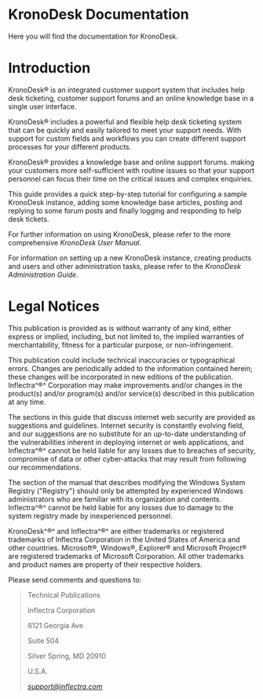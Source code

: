 # KronoDesk Documentation
Here you will find the documentation for KronoDesk.

#  Introduction

KronoDesk® is an integrated customer support system that includes help
desk ticketing, customer support forums and an online knowledge base in
a single user interface.

KronoDesk® includes a powerful and flexible help desk ticketing system
that can be quickly and easily tailored to meet your support needs. With
support for custom fields and workflows you can create different support
processes for your different products.

KronoDesk® provides a knowledge base and online support forums. making
your customers more self-sufficient with routine issues so that your
support personnel can focus their time on the critical issues and
complex enquiries.

This guide provides a quick step-by-step tutorial for configuring a
sample KronoDesk instance, adding some knowledge base articles, posting
and replying to some forum posts and finally logging and responding to
help desk tickets.

For further information on using KronoDesk, please refer to the more
comprehensive *KronoDesk User Manual*.

For information on setting up a new KronoDesk instance, creating
products and users and other administration tasks, please refer to the
*KronoDesk Administration Guide*.

#  Legal Notices

This publication is provided as is without warranty of any kind, either
express or implied, including, but not limited to, the implied
warranties of merchantability, fitness for a particular purpose, or
non-infringement.

This publication could include technical inaccuracies or typographical
errors. Changes are periodically added to the information contained
herein; these changes will be incorporated in new editions of the
publication. Inflectra^®^ Corporation may make improvements and/or
changes in the product(s) and/or program(s) and/or service(s) described
in this publication at any time.

The sections in this guide that discuss internet web security are
provided as suggestions and guidelines. Internet security is constantly
evolving field, and our suggestions are no substitute for an up-to-date
understanding of the vulnerabilities inherent in deploying internet or
web applications, and Inflectra^®^ cannot be held liable for any losses
due to breaches of security, compromise of data or other cyber-attacks
that may result from following our recommendations.

The section of the manual that describes modifying the Windows System
Registry ("Registry") should only be attempted by experienced Windows
administrators who are familiar with its organization and contents.
Inflectra^®^ cannot be held liable for any losses due to damage to the
system registry made by inexperienced personnel.

KronoDesk^®^ and Inflectra^®^ are either trademarks or registered
trademarks of Inflectra Corporation in the United States of America and
other countries. Microsoft®, Windows®, Explorer® and Microsoft Project®
are registered trademarks of Microsoft Corporation. All other trademarks
and product names are property of their respective holders.

Please send comments and questions to:

> Technical Publications
>
> Inflectra Corporation
>
> 8121 Georgia Ave
>
> Suite 504
>
> Silver Spring, MD 20910
>
> U.S.A.
>
> [*support\@inflectra.com*](mailto:support@inflectra.com)
